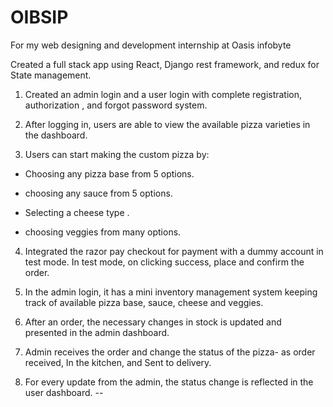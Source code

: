 # OIBSIP
For my web designing and development internship at Oasis infobyte

 

 Created a full stack app using React, Django rest framework, and redux for State management.

1. Created an admin login and a user login with complete registration, authorization , and forgot password system. 

2. After logging in, users are able to view the available pizza varieties in the dashboard.

3. Users can start making the custom pizza by:

- Choosing any pizza base from 5 options.

- choosing any sauce from 5 options.

- Selecting a cheese type .

- choosing veggies from many options.

4. Integrated the razor pay checkout for payment with a dummy account in test mode. In test mode, on clicking success, place and confirm the order.

5. In the admin login, it has a mini inventory management system keeping track of available pizza base, sauce, cheese and veggies. 

6. After an order, the necessary changes in stock is updated and presented in the admin dashboard. 


7. Admin receives the order and change the status of the pizza- as order received, In the kitchen, and Sent to delivery.

8. For every update from the admin, the status change is reflected in the user dashboard.
--




